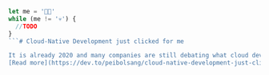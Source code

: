 ```javascript
let me = '👶🏻'
while (me != '💀') {
  //TODO
}
```# Cloud-Native Development just clicked for me

It is already 2020 and many companies are still debating what cloud development strategy they should...
[Read more](https://dev.to/peibolsang/cloud-native-development-just-clicked-for-me-73)
